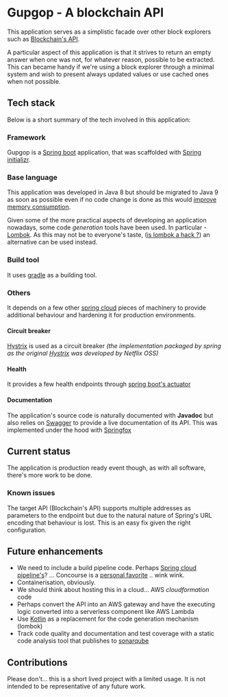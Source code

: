 # Gupgop - A blockchain API

This application serves as a simplistic facade over other block explorers such as [Blockchain's API](https://blockchain.info/api/blockchain_api).

A particular aspect of this application is that it strives to return an empty answer when one was not,
for whatever reason, possible to be extracted. This can became handy if we're using a block explorer 
through a minimal system and wish to present always updated values or use cached ones when not possible. 

## Tech stack
Below is a short summary of the tech involved in this application:

### Framework
Gupgop is a [Spring boot](https://spring.io/projects/spring-boot) application, that was scaffolded 
with [Spring initializr](https://start.spring.io/).

### Base language
This application was developed in Java 8 but should be migrated to Java 9 as soon as possible even 
if no code change is done as this would [improve memory consumption](https://medium.com/@ricardoespsanto/java-9-a-more-space-efficient-string-32c2354509dc).

Given some of the more practical aspects of developing an application nowadays, some code _generation_
tools have been used. In particular - [Lombok](https://projectlombok.org/). As this may not be to 
everyone's taste, ([is lombok a hack ?](https://medium.com/@ricardoespsanto/lombok-31997912dd88)) an 
alternative can be used instead.

### Build tool
It uses [gradle](https://gradle.org/) as a building tool.

### Others
It depends on a few other [spring cloud](https://projects.spring.io/spring-cloud/) 
pieces of machinery to provide additional behaviour and hardening it for production environments.

#### Circuit breaker
[Hystrix](https://spring.io/guides/gs/circuit-breaker/) is used as a circuit breaker _(the 
implementation packaged by spring as the original [Hystrix](https://github.com/Netflix/Hystrix) was 
developed by Netflix OSS)_

#### Health
It provides a few health endpoints through [spring boot's actuator](https://spring.io/guides/gs/actuator-service/)

#### Documentation 
The application's source code is naturally documented with **Javadoc** but also relies on [Swagger](https://swagger.io/)
to provide a live documentation of its API. This was implemented under the hood with [Springfox](http://springfox.github.io/springfox/)

## Current status
The application is production ready event though, as with all software, there's more work to be done.

### Known issues
The target API (Blockchain's API) supports multiple addresses as parameters to the endpoint but due 
to the natural nature of Spring's URL encoding that behaviour is lost. This is an easy fix given the
right configuration.


## Future enhancements
- We need to include a build pipeline code. Perhaps 
[Spring cloud pipeline's](https://cloud.spring.io/spring-cloud-pipelines/single/spring-cloud-pipelines.html)? 
... Concourse is a [personal favorite](https://medium.com/@ricardoespsanto/jenkins-is-dead-long-live-concourse-ce13f94e4975)
.. wink wink.
- Containerisation, obviously.
- We should think about hosting this in a cloud... AWS _cloudformation_ code 
- Perhaps convert the API into an AWS gateway and have the executing logic converted into a serverless
component like AWS Lambda
- Use [Kotlin](https://kotlinlang.org/) as a replacement for the code generation mechanism (lombok)
- Track code quality and documentation and test coverage with a static code analysis tool that 
publishes to [sonarqube](https://www.sonarqube.org/)

## Contributions
Please don't... this is a short lived project with a limited usage. It is not intended to be 
representative of any future work.